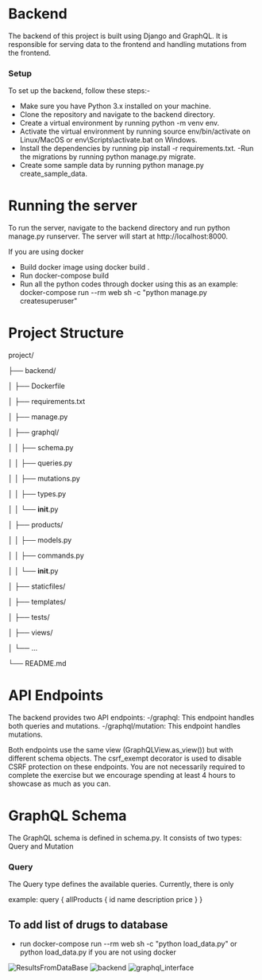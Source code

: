 # Backend
The backend of this project is built using Django and GraphQL. It is responsible for serving data to the frontend and handling mutations from the frontend.

### Setup
To set up the backend, follow these steps:-


- Make sure you have Python 3.x installed on your machine.
- Clone the repository and navigate to the backend directory.
- Create a virtual environment by running python -m venv env.
- Activate the virtual environment by running source env/bin/activate on Linux/MacOS or env\Scripts\activate.bat on Windows.
- Install the dependencies by running pip install -r requirements.txt.
-Run the migrations by running python manage.py migrate.
- Create some sample data by running python manage.py create_sample_data.

# Running the server
To run the server, navigate to the backend directory and run python manage.py runserver. The server will start at http://localhost:8000.


If you are using docker
- Build docker image using docker build .
- Run docker-compose build
- Run all the python codes through docker using this as an example: docker-compose run --rm web sh -c "python manage.py createsuperuser"

# Project Structure

project/

├── backend/

│   ├── Dockerfile

│   ├── requirements.txt

│   ├── manage.py

│   ├── graphql/

│   │   ├── schema.py

│   │   ├── queries.py

│   │   ├── mutations.py

│   │   ├── types.py

│   │   └── __init__.py

│   ├── products/

│   │   ├── models.py

│   │   ├── commands.py

│   │   └── __init__.py

│   ├── staticfiles/

│   ├── templates/

│   ├── tests/

│   ├── views/

│   └── ...

└── README.md


# API Endpoints
The backend provides two API endpoints:
-/graphql: This endpoint handles both queries and mutations.
-/graphql/mutation: This endpoint handles mutations.

Both endpoints use the same view (GraphQLView.as_view()) but with different schema objects. The csrf_exempt decorator is used to disable CSRF protection on these endpoints.
You are not necessarily required to complete the exercise but we encourage spending at least 4 hours to showcase as much as you can.

# GraphQL Schema
The GraphQL schema is defined in schema.py. It consists of two types: Query and Mutation

### Query
The Query type defines the available queries. Currently, there is only

example:
query {
allProducts {
id
name
description
price
}
}

## To add list of drugs to database
- run docker-compose run --rm web sh -c "python load_data.py" or python load_data.py if you are not using docker


![ResultsFromDataBase](https://user-images.githubusercontent.com/73552453/231683870-54aaa14f-4ac8-4b67-b73f-e1c9027f25b9.png)
![backend](https://user-images.githubusercontent.com/73552453/231684063-0dce4c1d-2834-4885-b0f8-32c96a19a8a8.png)
![graphql_interface](https://user-images.githubusercontent.com/73552453/231683892-b7935e2a-68ca-4120-8e1a-80d7eb8b3465.png)



